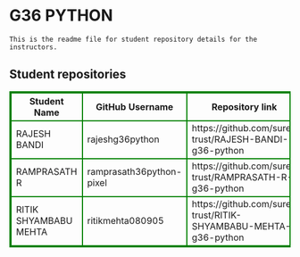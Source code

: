# G36 PYTHON
    This is the readme file for student repository details for the instructors.
## Student repositories 
<table style="border : 2px solid green; width:100%;">
<tr >
<th style="border : 2px solid green;">Student Name</th>
<th style="border : 2px solid green;">GitHub Username</th>
<th style="border : 2px solid green;">Repository link</th>
</tr>
<tr style="border : 2px solid green;">
<td style="border : 2px solid green;">RAJESH BANDI</td> 

<td style="border : 2px solid green;">rajeshg36python</td> 

<td style="border : 2px solid green;">https://github.com/sure-trust/RAJESH-BANDI-g36-python</td> 
</tr>

<tr style="border : 2px solid green;">
<td style="border : 2px solid green;">RAMPRASATH R</td> 

<td style="border : 2px solid green;">ramprasath36python-pixel</td> 

<td style="border : 2px solid green;">https://github.com/sure-trust/RAMPRASATH-R-g36-python</td> 
</tr>

<tr style="border : 2px solid green;">
<td style="border : 2px solid green;">RITIK SHYAMBABU MEHTA</td> 

<td style="border : 2px solid green;">ritikmehta080905</td> 

<td style="border : 2px solid green;">https://github.com/sure-trust/RITIK-SHYAMBABU-MEHTA-g36-python</td> 
</tr>
